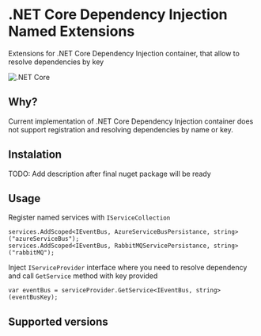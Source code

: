 # .NET Core Dependency Injection Named Extensions
Extensions for .NET Core Dependency Injection container, that allow to resolve dependencies by key

![.NET Core](https://github.com/dmytrohridin/DependencyInjectionNamedExtensions/workflows/.NET%20Core/badge.svg?branch=master)

## Why?

Current implementation of .NET Core Dependency Injection container does not support registration and resolving dependencies by name or key.

## Instalation

TODO: Add description after final nuget package will be ready

## Usage

Register named services with ```IServiceCollection```
```
services.AddScoped<IEventBus, AzureServiceBusPersistance, string>("azureServiceBus");
services.AddScoped<IEventBus, RabbitMQServicePersistance, string>("rabbitMQ");
```

Inject ```IServiceProvider``` interface where you need to resolve dependency and call ```GetService``` method with key provided
```
var eventBus = serviceProvider.GetService<IEventBus, string>(eventBusKey);
```

## Supported versions
